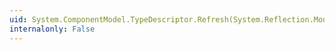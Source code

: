```yaml
---
uid: System.ComponentModel.TypeDescriptor.Refresh(System.Reflection.Module)
internalonly: False
---
```

